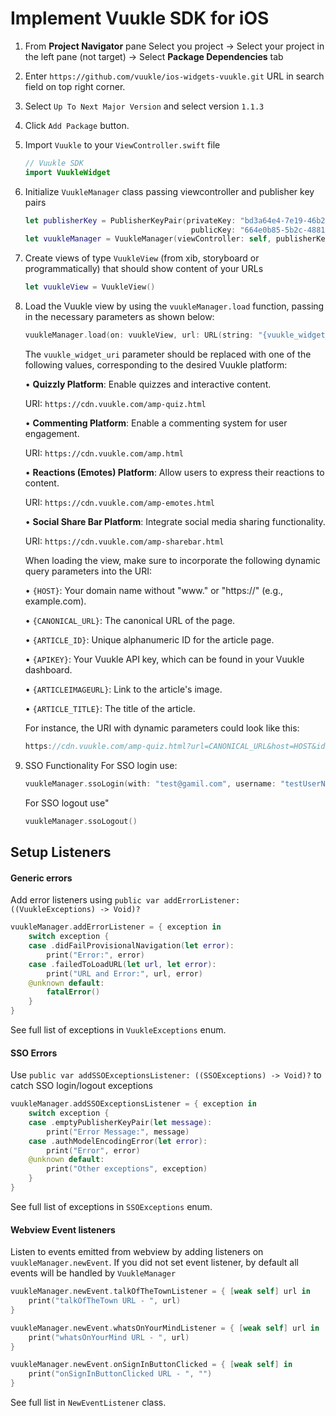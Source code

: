 # **Implement Vuukle SDK for iOS**

1. From **Project Navigator** pane Select you project -> Select your project in the left pane (not target) -> Select **Package Dependencies** tab

2. Enter `https://github.com/vuukle/ios-widgets-vuukle.git` URL in search field on top right corner.

3. Select `Up To Next Major Version` and select version `1.1.3`

4. Click `Add Package` button.

5. Import `Vuukle` to your `ViewController.swift` file 

   ````swift
   // Vuukle SDK
   import VuukleWidget
   ````

6. Initialize `VuukleManager` class passing viewcontroller and publisher key pairs

   ```swift
   let publisherKey = PublisherKeyPair(privateKey: "bd3a64e4-7e19-46b2-****-********",
                                        publicKey: "664e0b85-5b2c-4881-****-********")
   let vuukleManager = VuukleManager(viewController: self, publisherKeyPair: publisherKey)
   ```

7. Create views of type `VuukleView` (from xib, storyboard or programmatically) that should show content of your URLs

   ```swift
   let vuukleView = VuukleView()
   ```

8. Load the Vuukle view by using the `vuukleManager.load` function, passing in the necessary parameters as shown below:

   ```swift
   vuukleManager.load(on: vuukleView, url: URL(string: "{vuukle_widget_uri}")!)
   ```
   
   The `vuukle_widget_uri` parameter should be replaced with one of the following values, corresponding to the desired Vuukle platform:
   
   • **Quizzly Platform**: Enable quizzes and interactive content.
   
   URI: `https://cdn.vuukle.com/amp-quiz.html`
   
   • **Commenting Platform**: Enable a commenting system for user engagement.
   
   URI: `https://cdn.vuukle.com/amp.html`
   
   • **Reactions (Emotes) Platform**: Allow users to express their reactions to content.
   
   URI: `https://cdn.vuukle.com/amp-emotes.html`
   
   • **Social Share Bar Platform**: Integrate social media sharing functionality.
   
   URI: `https://cdn.vuukle.com/amp-sharebar.html`
   
   When loading the view, make sure to incorporate the following dynamic query parameters into the URI:
   
   • `{HOST}`: Your domain name without "www." or "https://" (e.g., example.com).
   
   • `{CANONICAL_URL}`: The canonical URL of the page.
   
   • `{ARTICLE_ID}`: Unique alphanumeric ID for the article page.
   
   • `{APIKEY}`: Your Vuukle API key, which can be found in your Vuukle dashboard.
   
   • `{ARTICLEIMAGEURL}`: Link to the article's image.
   
   • `{ARTICLE_TITLE}`: The title of the article.
   
   For instance, the URI with dynamic parameters could look like this:
   
   ```swift
   https://cdn.vuukle.com/amp-quiz.html?url=CANONICAL_URL&host=HOST&id=ARTICLE_ID&apiKey=YOUR_APIKEY&title=ARTICLE_TITLE&img=ARTICLE_IMAGE
   ```

9. SSO Functionality
   For SSO login use:

   ```swift
   vuukleManager.ssoLogin(with: "test@gamil.com", username: "testUserName")
   ```

   For SSO logout use"

   ```swift
   vuukleManager.ssoLogout()
   ```

## **Setup Listeners**

#### Generic errors

Add error listeners using `public var addErrorListener: ((VuukleExceptions) -> Void)?`

```swift
vuukleManager.addErrorListener = { exception in
    switch exception {
    case .didFailProvisionalNavigation(let error):
        print("Error:", error)
    case .failedToLoadURL(let url, let error):
        print("URL and Error:", url, error)
    @unknown default:
        fatalError()
    }
}
```

See full list of exceptions in `VuukleExceptions` enum.

#### SSO Errors

Use `public var addSSOExceptionsListener: ((SSOExceptions) -> Void)?` to catch SSO login/logout exceptions 

```swift
vuukleManager.addSSOExceptionsListener = { exception in
    switch exception {
    case .emptyPublisherKeyPair(let message):
        print("Error Message:", message)
    case .authModelEncodingError(let error):
        print("Error", error)
    @unknown default:
        print("Other exceptions", exception)
    }
}
```

See full list of exceptions in `SSOExceptions` enum.

#### Webview Event listeners

Listen to events emitted from webview by adding listeners on `vuukleManager.newEvent`. If you did not set event listener, by default all events will be handled by `VuukleManager`

```swift
vuukleManager.newEvent.talkOfTheTownListener = { [weak self] url in
    print("talkOfTheTown URL - ", url)
}

vuukleManager.newEvent.whatsOnYourMindListener = { [weak self] url in
    print("whatsOnYourMind URL - ", url)
}

vuukleManager.newEvent.onSignInButtonClicked = { [weak self] in
    print("onSignInButtonClicked URL - ", "")
}
```

See full list in  `NewEventListener` class.

